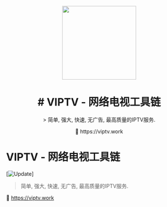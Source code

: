 <p align="center">
<img src="https://raw.githubusercontent.com/viptv-work/viptv-work.github.io/master/docs/VIPTV-LOGO-LONG-FINAL%401x-600x175.png" height="200">
</p>

<h1 align="center">
# VIPTV - 网络电视工具链 
</h1>
<p align="center">
> 简单, 强大, 快速, 无广告, 最高质量的IPTV服务. 
<p>
<div align="center">
  🔗 https://viptv.work
</div>




# VIPTV - 网络电视工具链 
[![Update](https://raw.githubusercontent.com/viptv-work/viptv-work.github.io/master/docs/VIPTV-LOGO-LONG-FINAL%401x-600x175.png)]
> 简单, 强大, 快速, 无广告, 最高质量的IPTV服务. 

🔗 https://viptv.work


